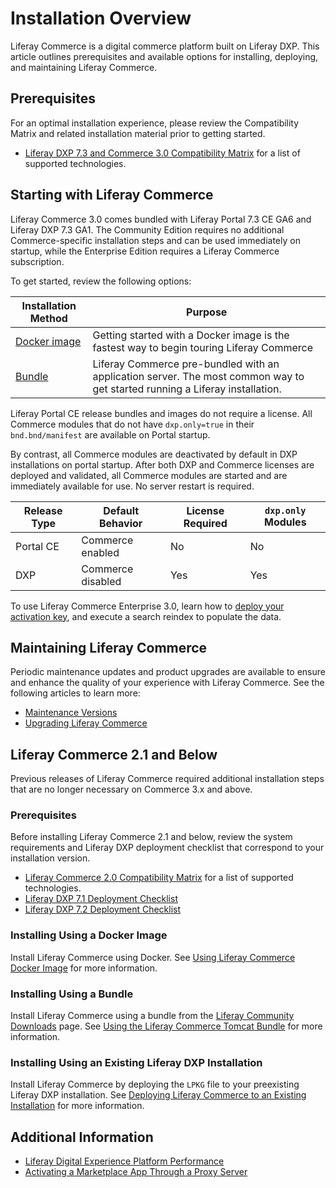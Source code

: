# Installation Overview

Liferay Commerce is a digital commerce platform built on Liferay DXP. This article outlines prerequisites and available options for installing, deploying, and maintaining Liferay Commerce.

## Prerequisites

For an optimal installation experience, please review the Compatibility Matrix and related installation material prior to getting started.

* [Liferay DXP 7.3 and Commerce 3.0 Compatibility Matrix](https://help.liferay.com/hc/en-us/articles/360049238151) for a list of supported technologies.
<!-- * See the [Liferay DXP 7.3 Deployment Checklist]() for information about Liferay DXP architecture and performance tuning guidelines. -->

## Starting with Liferay Commerce

Liferay Commerce 3.0 comes bundled with Liferay Portal 7.3 CE GA6 and Liferay DXP 7.3 GA1. The Community Edition requires no additional Commerce-specific installation steps and can be used immediately on startup, while the Enterprise Edition requires a Liferay Commerce subscription.

To get started, review the following options:

| Installation Method | Purpose |
| --- | --- |
| [Docker image](https://learn.liferay.com/dxp/7.x/en/getting-started/starting-with-a-docker-image.html#get-started-with-liferay) | Getting started with a Docker image is the fastest way to begin touring Liferay Commerce |
| [Bundle](https://learn.liferay.com/dxp/7.x/en/installation-and-upgrades/installing-liferay/installing-a-liferay-tomcat-bundle.html) | Liferay Commerce pre-bundled with an application server. The most common way to get started running a Liferay installation. |

Liferay Portal CE release bundles and images do not require a license. All Commerce modules that do not have `dxp.only=true` in their `bnd.bnd/manifest` are available on Portal startup.

By contrast, all Commerce modules are deactivated by default in DXP installations on portal startup. After both DXP and Commerce licenses are deployed and validated, all Commerce modules are started and are immediately available for use. No server restart is required.

| Release Type | Default Behavior | License Required | `dxp.only` Modules |
|---|---|---|---|
| Portal CE | Commerce enabled | No | No |
| DXP | Commerce disabled | Yes | Yes |

To use Liferay Commerce Enterprise 3.0, learn how to [deploy your activation key](./activating-liferay-commerce-enterprise.md), and execute a search reindex to populate the data.

## Maintaining Liferay Commerce

Periodic maintenance updates and product upgrades are available to ensure and enhance the quality of your experience with Liferay Commerce. See the following articles to learn more:

* [Maintenance Versions](./maintenance-versions.md)
* [Upgrading Liferay Commerce](./upgrading-liferay-commerce.md)

## Liferay Commerce 2.1 and Below

Previous releases of Liferay Commerce required additional installation steps that are no longer necessary on Commerce 3.x and above.

### Prerequisites

Before installing Liferay Commerce 2.1 and below, review the system requirements and Liferay DXP deployment checklist that correspond to your installation version.

* [Liferay Commerce 2.0 Compatibility Matrix](https://web.liferay.com/documents/14/21598941/Liferay+Commerce+2.0+Compatibility+Matrix/0ed97477-f5a7-40a6-b5ab-f00d5e01b75f) for a list of supported technologies.
* [Liferay DXP 7.1 Deployment Checklist](https://www.liferay.com/documents/10182/3292406/Liferay+DXP+7.1+Deployment+Checklist/cacaac23-9e02-411a-dcc9-adf86f95c513)
* [Liferay DXP 7.2 Deployment Checklist](https://www.liferay.com/documents/10182/3292406/Liferay+DXP+7.2+Deployment+Checklist.pdf/22dee290-6b06-0bdc-aa89-30bb88d1d42e?t=1566483298239)

### Installing Using a Docker Image

Install Liferay Commerce using Docker. See [Using Liferay Commerce Docker Image](./installing-commerce-2.1-and-below/using-the-liferay-commerce-docker-image.md) for more information.

### Installing Using a Bundle

Install Liferay Commerce using a bundle from the [Liferay Community Downloads](https://commerce.liferay.dev/download) page. See [Using the Liferay Commerce Tomcat Bundle](./installing-commerce-2.1-and-below/using-the-liferay-commerce-tomcat-bundle.md) for more information.

### Installing Using an Existing Liferay DXP Installation

Install Liferay Commerce by deploying the `LPKG` file to your preexisting Liferay DXP installation. See [Deploying Liferay Commerce to an Existing Installation](./installing-commerce-2.1-and-below/deploying-liferay-commerce-to-an-existing-liferay-installation.md) for more information.

## Additional Information

* [Liferay Digital Experience Platform Performance](https://www.liferay.com/documents/10182/3292406/Liferay+DXP+Performance+-+Benchmark+Study+of+Liferay+DXP+7.1/fe7d4cd2-2efc-b5cc-9680-825ec9bad5be)
* [Activating a Marketplace App Through a Proxy Server](https://help.liferay.com/hc/en-us/articles/360018427391)
